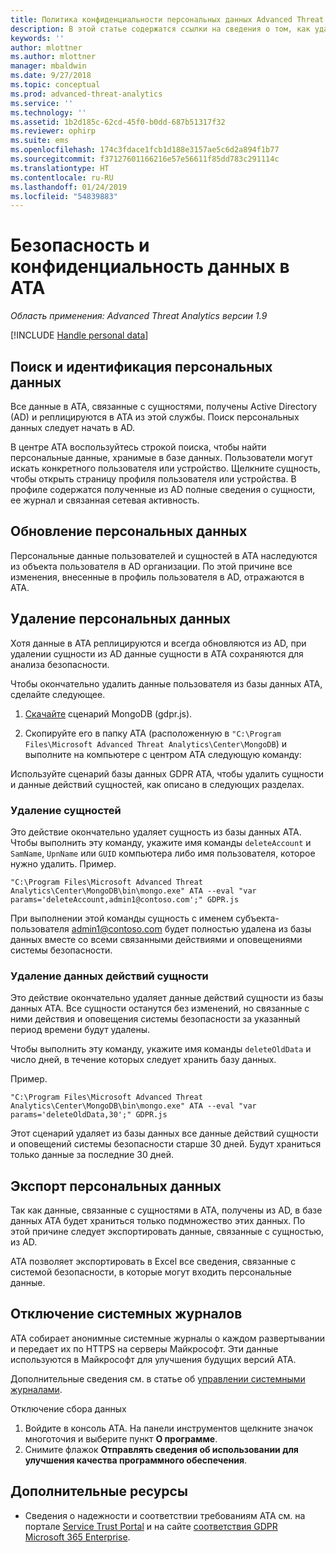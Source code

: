 ```yaml
---
title: Политика конфиденциальности персональных данных Advanced Threat Analytics | Документация Майкрософт
description: В этой статье содержатся ссылки на сведения о том, как удалить персональные данные из ATA.
keywords: ''
author: mlottner
ms.author: mlottner
manager: mbaldwin
ms.date: 9/27/2018
ms.topic: conceptual
ms.prod: advanced-threat-analytics
ms.service: ''
ms.technology: ''
ms.assetid: 1b2d185c-62cd-45f0-b0dd-687b51317f32
ms.reviewer: ophirp
ms.suite: ems
ms.openlocfilehash: 174c3fdace1fcb1d188e3157ae5c6d2a894f1b77
ms.sourcegitcommit: f37127601166216e57e56611f85dd783c291114c
ms.translationtype: HT
ms.contentlocale: ru-RU
ms.lasthandoff: 01/24/2019
ms.locfileid: "54839883"
---
```

# <a name="ata-data-security-and-privacy"></a>Безопасность и конфиденциальность данных в ATA

*Область применения: Advanced Threat Analytics версии 1.9*

[!INCLUDE [Handle personal data](../includes/gdpr-intro-sentence.md)]

## <a name="searching-for-and-identifying-personal-data"></a>Поиск и идентификация персональных данных 

Все данные в ATA, связанные с сущностями, получены Active Directory (AD) и реплицируются в ATA из этой службы. Поиск персональных данных следует начать в AD. 

В центре ATA воспользуйтесь строкой поиска, чтобы найти персональные данные, хранимые в базе данных. Пользователи могут искать конкретного пользователя или устройство. Щелкните сущность, чтобы открыть страницу профиля пользователя или устройства. В профиле содержатся полученные из AD полные сведения о сущности, ее журнал и связанная сетевая активность. 

## <a name="updating-personal-data"></a>Обновление персональных данных 

Персональные данные пользователей и сущностей в ATA наследуются из объекта пользователя в AD организации. По этой причине все изменения, внесенные в профиль пользователя в AD, отражаются в ATA. 

## <a name="deleting-personal-data"></a>Удаление персональных данных 

Хотя данные в ATA реплицируются и всегда обновляются из AD, при удалении сущности из AD данные сущности в ATA сохраняются для анализа безопасности. 

Чтобы окончательно удалить данные пользователя из базы данных ATA, сделайте следующее. 

1. [Скачайте](https://aka.ms/ata-gdpr-script) сценарий MongoDB (gdpr.js).  

2. Скопируйте его в папку ATA (расположенную в `"C:\Program Files\Microsoft Advanced Threat Analytics\Center\MongoDB`) и выполните на компьютере с центром ATA следующую команду: 

Используйте сценарий базы данных GDPR ATA, чтобы удалить сущности и данные действий сущностей, как описано в следующих разделах.

### <a name="delete-entities"></a>Удаление сущностей

Это действие окончательно удаляет сущность из базы данных ATA. Чтобы выполнить эту команду, укажите имя команды `deleteAccount` и `SamName`, `UpnName` или `GUID` компьютера либо имя пользователя, которое нужно удалить. Пример. 

`"C:\Program Files\Microsoft Advanced Threat Analytics\Center\MongoDB\bin\mongo.exe" ATA --eval "var params='deleteAccount,admin1@contoso.com';" GDPR.js`

При выполнении этой команды сущность с именем субъекта-пользователя admin1@contoso.com будет полностью удалена из базы данных вместе со всеми связанными действиями и оповещениями системы безопасности. 

### <a name="delete-entity-activity-data"></a>Удаление данных действий сущности

Это действие окончательно удаляет данные действий сущности из базы данных ATA. Все сущности останутся без изменений, но связанные с ними действия и оповещения системы безопасности за указанный период времени будут удалены. 

Чтобы выполнить эту команду, укажите имя команды `deleteOldData` и число дней, в течение которых следует хранить базу данных. 

Пример. 

`"C:\Program Files\Microsoft Advanced Threat Analytics\Center\MongoDB\bin\mongo.exe" ATA --eval "var params='deleteOldData,30';" GDPR.js`

Этот сценарий удаляет из базы данных все данные действий сущности и оповещений системы безопасности старше 30 дней. Будут храниться только данные за последние 30 дней.

## <a name="exporting-personal-data"></a>Экспорт персональных данных 

Так как данные, связанные с сущностями в ATA, получены из AD, в базе данных ATA будет храниться только подмножество этих данных. По этой причине следует экспортировать данные, связанные с сущностью, из AD. 

ATA позволяет экспортировать в Excel все сведения, связанные с системой безопасности, в которые могут входить персональные данные. 

 
## <a name="opt-out-of-system-generated-logs"></a>Отключение системных журналов 

ATA собирает анонимные системные журналы о каждом развертывании и передает их по HTTPS на серверы Майкрософт. Эти данные используются в Майкрософт для улучшения будущих версий ATA. 

Дополнительные сведения см. в статье об [управлении системными журналами](manage-telemetry-settings.md).

Отключение сбора данных

1. Войдите в консоль ATA. На панели инструментов щелкните значок многоточия и выберите пункт **О программе**. 
2. Снимите флажок **Отправлять сведения об использовании для улучшения качества программного обеспечения**. 

## <a name="additional-resources"></a>Дополнительные ресурсы

- Сведения о надежности и соответствии требованиям ATA см. на портале [Service Trust Portal](https://servicetrust.microsoft.com/ViewPage/GDPRGetStarted) и на сайте [соответствия GDPR Microsoft 365 Enterprise](https://docs.microsoft.com/microsoft-365/compliance/compliance-solutions-overview).
